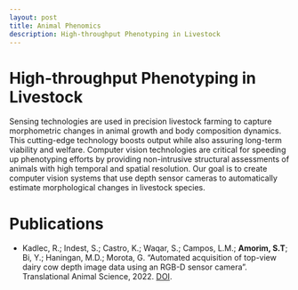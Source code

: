 ```yaml
---
layout: post
title: Animal Phenomics 
description: High-throughput Phenotyping in Livestock
---
```


# High-throughput Phenotyping in Livestock


Sensing technologies are used in precision livestock farming to capture morphometric changes in animal growth and body composition dynamics. This cutting-edge technology boosts output while also assuring long-term viability and welfare. Computer vision technologies are critical for speeding up phenotyping efforts by providing non-intrusive structural assessments of animals with high temporal and spatial resolution. Our goal is to create computer vision systems that use depth sensor cameras to automatically estimate morphological changes in livestock species.

# Publications

* Kadlec, R.; Indest, S.; Castro, K.; Waqar, S.; Campos, L.M.; **Amorim, S.T**; Bi, Y.; Haningan, M.D.; Morota, G. “Automated acquisition of top-view dairy cow depth image data using an RGB-D sensor camera”. Translational Animal Science, 2022. [DOI](10.1093/tas/txac1639).
